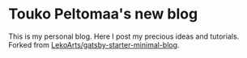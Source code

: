 # Touko Peltomaa's new blog
This is my personal blog. Here I post my precious ideas and tutorials.
Forked from [LekoArts/gatsby-starter-minimal-blog](https://github.com/LekoArts/gatsby-starter-minimal-blog).